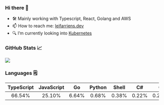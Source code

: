 ### Hi there 👋

- 🛠️ Mainly working with Typescript, React, Golang and AWS
- 📫 How to reach me: [leifarriens.dev](https://leifarriens.dev)
- 🔍 I’m currently looking into [Kubernetes](https://kubernetes.io/)

### GitHub Stats 📈

<picture>
    <source
      srcset="https://github-readme-stats-rosy-psi.vercel.app/api?username=leifarriens&show_icons=true&hide_title=true&hide_rank=true&count_private=true&disable_animations=true&theme=github_dark"
      media="(prefers-color-scheme: dark)"
    />
    <source
      srcset="https://github-readme-stats-rosy-psi.vercel.app/api?username=leifarriens&show_icons=true&hide_title=true&hide_rank=true&count_private=true&disable_animations=true"
      media="(prefers-color-scheme: light), (prefers-color-scheme: no-preference)"
    />
    <img src="https://github-readme-stats-rosy-psi.vercel.app/api?username=leifarriens&show_icons=true&hide_title=true&hide_rank=true&count_private=true&disable_animations=true" />
  </picture>

### Languages 🗒️

|TypeScript|JavaScript|Go|Python|Shell|C#|C|Rust|Zig|PHP|
|:---:|:---:|:---:|:---:|:---:|:---:|:---:|:---:|:---:|:---:|
|66.54%|25.10%|6.64%|0.68%|0.38%|0.22%|0.22%|0.12%|0.06%|0.05%|
